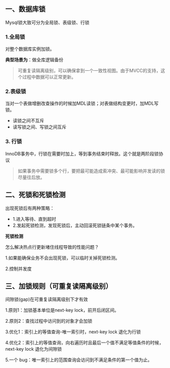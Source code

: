 

## 一、数据库锁

Mysql锁大致可分为全局锁、表级锁、行锁

### 1.全局锁

对整个数据库实例加锁。

**典型场景为**：做全库逻辑备份

> 可重复读隔离级别，可以确保拿到一个一致性视图。由于MVCC的支持，这个过程中数据可以正常更新。

### 2.表级锁

当对一个表做增删改查操作的时候加MDL读锁；对表做结构变更时，加MDL写锁。

+ 读锁之间不互斥
+ 读写锁之间、写锁之间互斥

### 3. 行锁

InnoDB事务中，行锁在需要时加上，等到事务结束时释放。这个就是两阶段锁协议

> 如果事务中需要锁多个行，要把最可能造成索冲突、最可能影响并发读的锁尽量往后放。



## 二、死锁和死锁检测

出现死锁后有两种策略：

+ 1.进入等待、直到超时
+ 2.发起死锁检测，发现死锁后，主动回滚死锁链条中某个事务。



**死锁检测**

怎么解决热点行更新堵住线程导致的性能问题？

1.如果能确保业务不会出现死锁，可以临时关掉死锁检测。

2.控制并发度

## 三、加锁规则（可重复读隔离级别）

间隙锁(gap)在可重复读隔离级别下才有效

1.原则1：加锁基本单位是next-key lock，前开后闭区间。

2.原则2：查找过程中访问到的对象才会加锁

3.优化1：索引上的等值查询-唯一索引时，next-key lock 退化为行锁

4.优化2：索引上的等值查询，向右遍历时且最后一个值不满足等值条件的时候，next-key lock 退化为间隙锁

5.一个 bug：唯一索引上的范围查询会访问到不满足条件的第一个值为止。